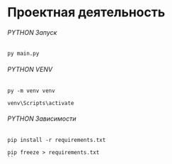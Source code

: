 # Проектная деятельность

###### PYTHON Запуск

```
py main.py
```
######  PYTHON VENV
```
py -m venv venv
```
```
venv\Scripts\activate
```
######  PYTHON Зависимости
```
pip install -r requirements.txt
```
```
pip freeze > requirements.txt
``